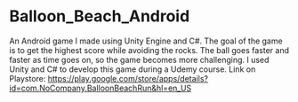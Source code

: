 # Balloon_Beach_Android
An Android game I made using Unity Engine and C#. The goal of the game is to get the highest score while avoiding the rocks.
The ball goes faster and faster as time goes on, so the game becomes more challenging.
I used Unity and C# to develop this game during a Udemy course.
Link on Playstore: https://play.google.com/store/apps/details?id=com.NoCompany.BalloonBeachRun&hl=en_US
